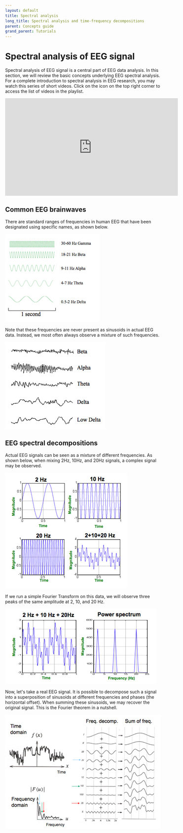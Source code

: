 ```yaml
---
layout: default
title: Spectral analysis
long_title: Spectral analysis and time-frequency decompositions
parent: Concepts guide
grand_parent: Tutorials
---
```

Spectral analysis of EEG signal
============================

Spectral analysis of EEG signal is a central part of EEG data analysis. In
this section, we will review the basic concepts underlying EEG spectral analysis. For a complete introduction to spectral analysis in EEG research, you may watch this series of short videos. Click on the icon on the top right corner to access the list of videos in the playlist.

<center><iframe width="560" height="315" src="https://www.youtube.com/embed/videoseries?list=PLXc9qfVbMMN2TAoLHVW5NvNmJtwiHurzw" frameborder="0" allow="autoplay; encrypted-media" allowfullscreen></iframe></center>

Common EEG brainwaves
-----

There are standard ranges of frequencies in human EEG that have been
designated using specific names, as shown below.

![center\|alt text](/assets/images/Freqs.jpg)

Note that these frequencies are never present as sinusoids in actual EEG
data. Instead, we most often always observe a mixture of such
frequencies.

![center\|alt text](/assets/images/Freqs2.jpg)

EEG spectral decompositions
-----
Actual EEG signals can be seen as a mixture of different frequencies. As
shown below, when mixing 2Hz, 10Hz, and 20Hz signals, a complex signal
may be observed.

![center\|alt text](/assets/images/Timefreq1.jpg)

If we run a simple Fourier Transform on this data, we will observe three peaks of the same amplitude at 2, 10, and 20 Hz.

![center\|alt text](/assets/images/Timefreq2.jpg)

Now, let's take a real EEG signal. It is possible to decompose such a signal into a superposition of sinusoids at different frequencies and phases (the horizontal offset). When summing these sinusoids, we may recover the original signal. This is the Fourier theorem in a nutshell.

![center\|alt text](/assets/images/Timefreq3.jpg)
